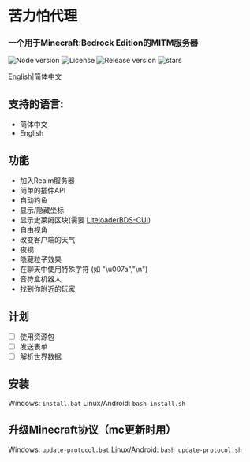 # 苦力怕代理
### 一个用于Minecraft:Bedrock Edition的MITM服务器

![Node version](https://img.shields.io/badge/node-v18.16.0-blue)
![License](https://img.shields.io/badge/license-GPL%20v3-blue)
![Release version](https://badgen.net/github/release/Howie114514/CreeperRelay/stable)
![stars](https://badgen.net/github/stars/Howie114514/CreeperRelay)

[English](/readme.md)|简体中文

## 支持的语言:
 - 简体中文
 - English
## 功能
- 加入Realm服务器
- 简单的插件API
- 自动钓鱼
- 显示/隐藏坐标
- 显示史莱姆区块(需要 [LiteloaderBDS-CUI](https://github.com/OEOTYAN/LiteLoaderBDS-CUI/))
- 自由视角
- 改变客户端的天气
- 夜视
- 隐藏粒子效果
- 在聊天中使用特殊字符 (如 "\u007a","\n")
- 音符盒机器人
- 找到你附近的玩家

## 计划
- [ ] 使用资源包
- [ ] 发送表单
- [ ] 解析世界数据

## 安装
Windows:
`
install.bat
`
Linux/Android:
`
bash install.sh
`

## 升级Minecraft协议（mc更新时用）
Windows:
`
update-protocol.bat
`
Linux/Android:
`
bash update-protocol.sh
`